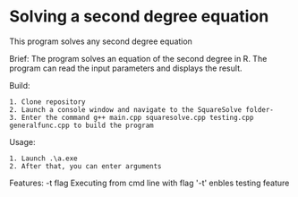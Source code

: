 # Solving a second degree equation

This program solves any second degree equation

Brief:
	The program solves an equation of the second degree in R. 
	The program can read the input parameters and displays the result.

Build:

	1. Clone repository 
	2. Launch a console window and navigate to the SquareSolve folder-
	3. Enter the command g++ main.cpp squaresolve.cpp testing.cpp generalfunc.cpp to build the program 

Usage:
	
	1. Launch .\a.exe
	2. After that, you can enter arguments

Features:
	-t flag 
	Executing from cmd line with flag '-t' enbles testing feature


	
